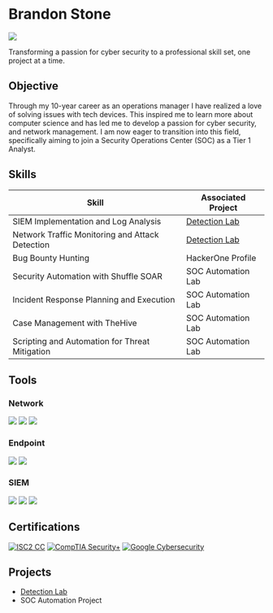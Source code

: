 # Brandon Stone
<a href="https://linkedin.com/in/brandon-stone-974775283"><img src="https://img.shields.io/badge/-LinkedIn-0072b1?&style=for-the-badge&logo=linkedin&logoColor=white" /></a>



Transforming a passion for cyber security to a professional skill set, one project at a time.

## Objective


Through my 10-year career as an operations manager I have realized a love of solving issues with tech devices. This inspired me to learn more about computer science and has led me to develop a passion for cyber security, and network management. I am now eager to transition into this field, specifically aiming to join a Security Operations Center (SOC) as a Tier 1 Analyst.

## Skills

| Skill                                         | Associated Project         |
|-----------------------------------------------|----------------------------|
| SIEM Implementation and Log Analysis          | <a href="https://github.com/B4Stone/Detection-Lab/tree/main">Detection Lab</a>|
| Network Traffic Monitoring and Attack Detection | <a href="https://github.com/B4Stone/Detection-Lab/tree/main">Detection Lab</a>|
| Bug Bounty Hunting                            | HackerOne Profile|
| Security Automation with Shuffle SOAR         | SOC Automation Lab|
| Incident Response Planning and Execution      | SOC Automation Lab|
| Case Management with TheHive                  | SOC Automation Lab|
| Scripting and Automation for Threat Mitigation | SOC Automation Lab|

## Tools

### Network
<div>
    <img src="https://img.shields.io/badge/-Wireshark-1679A7?&style=for-the-badge&logo=Wireshark&logoColor=white" />
    <img src="https://img.shields.io/badge/-Suricata-EF3B2D?&style=for-the-badge&logo=Suricata&logoColor=white" />
    <img src="https://img.shields.io/badge/-Zeek-777BB4?&style=for-the-badge&logo=Zeek&logoColor=white" />
</div>

### Endpoint
<div>
    <img src="https://img.shields.io/badge/-Microsoft_Defender_for_Endpoint-00A4EF?&style=for-the-badge&logo=Microsoft&logoColor=white" />
    <img src="https://img.shields.io/badge/-Velociraptor-4B275F?&style=for-the-badge&logo=Velociraptor&logoColor=white" />
</div>

### SIEM
<div>
    <img src="https://img.shields.io/badge/-Microsoft_Sentinel-0078D4?&style=for-the-badge&logo=Microsoft&logoColor=white" />
    <img src="https://img.shields.io/badge/-Splunk-000000?&style=for-the-badge&logo=Splunk&logoColor=white" />
    <img src="https://img.shields.io/badge/-Elastic-005571?&style=for-the-badge&logo=Elastic&logoColor=white" />
</div>

## Certifications

[![ISC2 CC](https://img.shields.io/badge/ISC2-Certified%20in%20Cybersecurity%20(CC)-006400?style=for-the-badge&logo=isc2&logoColor=white)](https://www.credly.com/badges/dfd357fe-7e05-4b4a-8d3c-a1b0e8c8fd1e/public_url)
[![CompTIA Security+](https://img.shields.io/badge/CompTIA-Security%2B-FF0000?style=for-the-badge&logo=comptia&logoColor=white)](https://www.credly.com/badges/5ca4eed0-1e0a-473e-a55c-91289c212fcf/public_url)
[![Google Cybersecurity](https://img.shields.io/badge/Coursera-Google%20Cybersecurity-0056D2?style=for-the-badge&logo=coursera&logoColor=white)](https://coursera.org/share/f0c4f5cc57a4f00d10bba9a227cf3e14)


## Projects
- <a href="https://github.com/B4Stone/Detection-Lab/tree/main">Detection Lab</a>
- SOC Automation Project

